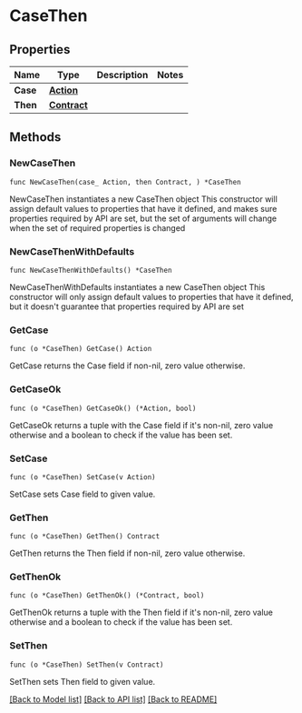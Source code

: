 # CaseThen

## Properties

Name | Type | Description | Notes
------------ | ------------- | ------------- | -------------
**Case** | [**Action**](Action.md) |  | 
**Then** | [**Contract**](Contract.md) |  | 

## Methods

### NewCaseThen

`func NewCaseThen(case_ Action, then Contract, ) *CaseThen`

NewCaseThen instantiates a new CaseThen object
This constructor will assign default values to properties that have it defined,
and makes sure properties required by API are set, but the set of arguments
will change when the set of required properties is changed

### NewCaseThenWithDefaults

`func NewCaseThenWithDefaults() *CaseThen`

NewCaseThenWithDefaults instantiates a new CaseThen object
This constructor will only assign default values to properties that have it defined,
but it doesn't guarantee that properties required by API are set

### GetCase

`func (o *CaseThen) GetCase() Action`

GetCase returns the Case field if non-nil, zero value otherwise.

### GetCaseOk

`func (o *CaseThen) GetCaseOk() (*Action, bool)`

GetCaseOk returns a tuple with the Case field if it's non-nil, zero value otherwise
and a boolean to check if the value has been set.

### SetCase

`func (o *CaseThen) SetCase(v Action)`

SetCase sets Case field to given value.


### GetThen

`func (o *CaseThen) GetThen() Contract`

GetThen returns the Then field if non-nil, zero value otherwise.

### GetThenOk

`func (o *CaseThen) GetThenOk() (*Contract, bool)`

GetThenOk returns a tuple with the Then field if it's non-nil, zero value otherwise
and a boolean to check if the value has been set.

### SetThen

`func (o *CaseThen) SetThen(v Contract)`

SetThen sets Then field to given value.



[[Back to Model list]](../README.md#documentation-for-models) [[Back to API list]](../README.md#documentation-for-api-endpoints) [[Back to README]](../README.md)


